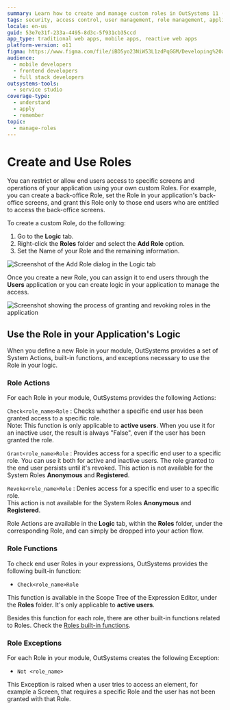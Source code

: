 ```yaml
---
summary: Learn how to create and manage custom roles in OutSystems 11 (O11) to control user access to application screens and operations.
tags: security, access control, user management, role management, application development
locale: en-us
guid: 53e7e31f-233a-4495-8d3c-5f931cb35ccd
app_type: traditional web apps, mobile apps, reactive web apps
platform-version: o11
figma: https://www.figma.com/file/iBD5yo23NiW53L1zdPqGGM/Developing%20an%20Application?node-id=280:117
audience:
  - mobile developers
  - frontend developers
  - full stack developers
outsystems-tools:
  - service studio
coverage-type:
  - understand
  - apply
  - remember
topic:
  - manage-roles
---
```


# Create and Use Roles

You can restrict or allow end users access to specific screens and operations of your application using your own custom Roles. For example, you can create a back-office Role, set the Role in your application's back-office screens, and grant this Role only to those end users who are entitled to access the back-office screens.

To create a custom Role, do the following:

1. Go to the **Logic** tab.
1. Right-click the **Roles** folder and select the **Add Role** option.
1. Set the Name of your Role and the remaining information.

![Screenshot of the Add Role dialog in the Logic tab](images/role-example-ss.png "Add Role Dialog")

Once you create a new Role, you can assign it to end users through the **Users** application or you can create logic in your application to manage the access.

![Screenshot showing the process of granting and revoking roles in the application](images/roles-grant-revoke-flows-ss.png "Roles Grant and Revoke Flows")

## Use the Role in your Application's Logic

When you define a new Role in your module, OutSystems provides a set of System Actions, built-in functions, and exceptions necessary to use the Role in your logic.

### Role Actions

For each Role in your module, OutSystems provides the following Actions:

`Check<role_name>Role`
:   Checks whether a specific end user has been granted access to a specific role.  
    Note: This function is only applicable to **active users**. When you use it for an inactive user, the result is always "False", even if the user has been granted the role.

`Grant<role_name>Role`
:   Provides access for a specific end user to a specific role. You can use it both for active and inactive users. The role granted to the end user persists until it's revoked.
    This action is not available for the System Roles **Anonymous** and **Registered**.

`Revoke<role_name>Role`
:   Denies access for a specific end user to a specific role.  
    This action is not available for the System Roles **Anonymous** and **Registered**. 

Role Actions are available in the **Logic** tab, within the **Roles** folder, under the corresponding Role, and can simply be dropped into your action flow.

### Role Functions

To check end user Roles in your expressions, OutSystems provides the following built-in function:

* `Check<role_name>Role`

This function is available in the Scope Tree of the Expression Editor, under the **Roles** folder. It's only applicable to **active users**.

Besides this function for each role, there are other built-in functions related to Roles. Check the [Roles built-in functions](../../ref/lang/auto/builtinfunction-roles.md).

### Role Exceptions

For each Role in your module, OutSystems creates the following Exception:

* `Not <role_name>`

This Exception is raised when a user tries to access an element, for example a Screen, that requires a specific Role and the user has not been granted with that Role.
